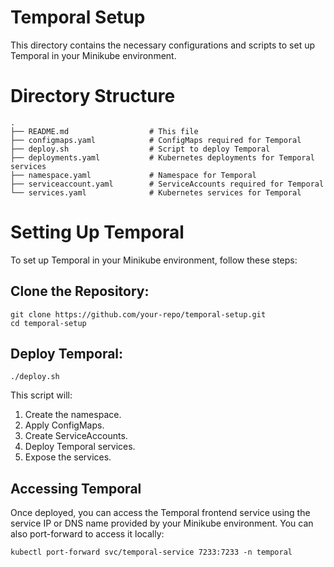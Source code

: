 # Temporal Setup
This directory contains the necessary configurations and scripts to set up Temporal in your Minikube environment.

# Directory Structure
```
.
├── README.md                  # This file
├── configmaps.yaml            # ConfigMaps required for Temporal
├── deploy.sh                  # Script to deploy Temporal
├── deployments.yaml           # Kubernetes deployments for Temporal services
├── namespace.yaml             # Namespace for Temporal
├── serviceaccount.yaml        # ServiceAccounts required for Temporal
└── services.yaml              # Kubernetes services for Temporal
```

# Setting Up Temporal
To set up Temporal in your Minikube environment, follow these steps:

## Clone the Repository:

```
git clone https://github.com/your-repo/temporal-setup.git
cd temporal-setup
```

## Deploy Temporal:
```
./deploy.sh
```

This script will:

1. Create the namespace.
2. Apply ConfigMaps.
3. Create ServiceAccounts.
4. Deploy Temporal services.
5. Expose the services.

## Accessing Temporal
Once deployed, you can access the Temporal frontend service using the service IP or DNS name provided by your Minikube environment. You can also port-forward to access it locally:

```
kubectl port-forward svc/temporal-service 7233:7233 -n temporal
```